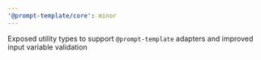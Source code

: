 ```yaml
---
'@prompt-template/core': minor
---
```


Exposed utility types to support `@prompt-template` adapters and improved input variable validation
